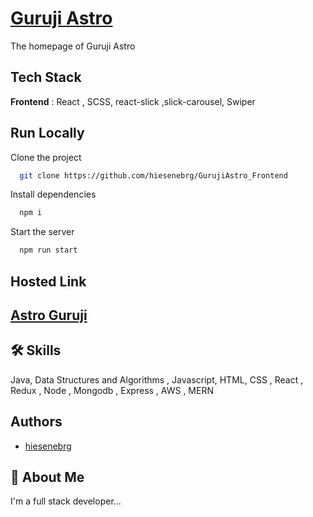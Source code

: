 
# [Guruji Astro](https://astroguruji-frontend.netlify.app/)

The homepage of Guruji Astro

## Tech Stack
**Frontend** : React , SCSS, react-slick ,slick-carousel, Swiper

## Run Locally

Clone the project

```bash
  git clone https://github.com/hiesenebrg/GurujiAstro_Frontend
```

Install dependencies

```bash
  npm i
```

Start the server

```bash
  npm run start
```

## Hosted Link 

  ## [Astro Guruji](https://astroguruji-frontend.netlify.app/)



## 🛠 Skills
Java, Data Structures and Algorithms , Javascript, HTML, CSS , React , Redux , Node , Mongodb , Express , AWS , MERN


## Authors

- [hiesenebrg](https://www.github.com/hiesenebrg)

## 🚀 About Me
I'm a full stack developer...


